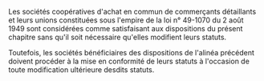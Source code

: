 Les sociétés coopératives d'achat en commun de commerçants détaillants et leurs unions constituées sous l'empire de la loi n° 49-1070 du 2 août 1949 sont considérées comme satisfaisant aux dispositions du présent chapitre sans qu'il soit nécessaire qu'elles modifient leurs statuts.

Toutefois, les sociétés bénéficiaires des dispositions de l'alinéa précédent doivent procéder à la mise en conformité de leurs statuts à l'occasion de toute modification ultérieure desdits statuts.
